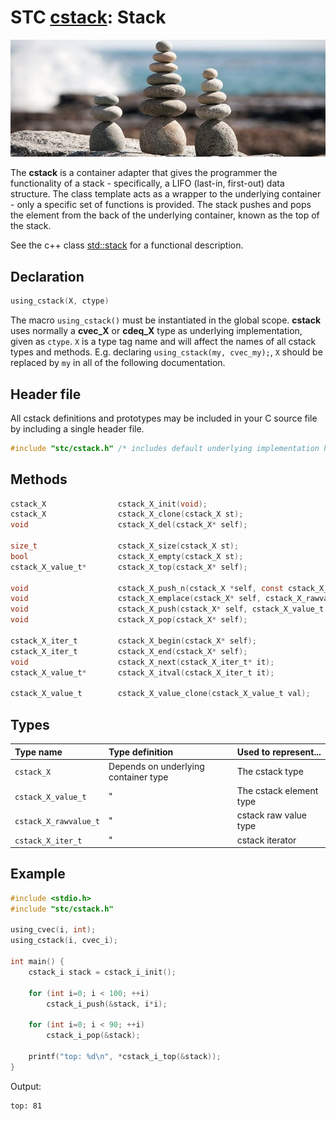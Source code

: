 # STC [cstack](../stc/cstack.h): Stack
![Stack](pics/stack.jpg)

The **cstack** is a container adapter that gives the programmer the functionality of a stack - specifically, a LIFO (last-in, first-out) data structure. The class template acts as a wrapper to the underlying container - only a specific set of functions is provided. The stack pushes and pops the element from the back of the underlying container, known as the top of the stack.

See the c++ class [std::stack](https://en.cppreference.com/w/cpp/container/stack)  for a functional description.

## Declaration

```c
using_cstack(X, ctype)
```
The macro `using_cstack()` must be instantiated in the global scope. **cstack** uses normally
a **cvec_X** or **cdeq_X** type as underlying implementation, given as `ctype`. `X` is a type tag name and will
affect the names of all cstack types and methods. E.g. declaring `using_cstack(my, cvec_my);`,
`X` should be replaced by `my` in all of the following documentation.

## Header file

All cstack definitions and prototypes may be included in your C source file by including a single header file.

```c
#include "stc/cstack.h" /* includes default underlying implementation header cvec.h */
```

## Methods

```c
cstack_X                cstack_X_init(void);
cstack_X                cstack_X_clone(cstack_X st);
void                    cstack_X_del(cstack_X* self);

size_t                  cstack_X_size(cstack_X st);
bool                    cstack_X_empty(cstack_X st);
cstack_X_value_t*       cstack_X_top(cstack_X* self);

void                    cstack_X_push_n(cstack_X *self, const cstack_X_rawvalue_t arr[], size_t size);
void                    cstack_X_emplace(cstack_X* self, cstack_X_rawvalue_t raw);
void                    cstack_X_push(cstack_X* self, cstack_X_value_t value);
void                    cstack_X_pop(cstack_X* self);

cstack_X_iter_t         cstack_X_begin(cstack_X* self);
cstack_X_iter_t         cstack_X_end(cstack_X* self);
void                    cstack_X_next(cstack_X_iter_t* it);
cstack_X_value_t*       cstack_X_itval(cstack_X_iter_t it);

cstack_X_value_t        cstack_X_value_clone(cstack_X_value_t val);
```

## Types

| Type name             | Type definition                        | Used to represent...        |
|:----------------------|:---------------------------------------|:----------------------------|
| `cstack_X`            | Depends on underlying container type   | The cstack type             |
| `cstack_X_value_t`    |                   "                    | The cstack element type     |
| `cstack_X_rawvalue_t` |                   "                    | cstack raw value type       |
| `cstack_X_iter_t`     |                   "                    | cstack iterator             |

## Example
```c
#include <stdio.h>
#include "stc/cstack.h"

using_cvec(i, int);
using_cstack(i, cvec_i);

int main() {
    cstack_i stack = cstack_i_init();

    for (int i=0; i < 100; ++i)
        cstack_i_push(&stack, i*i);

    for (int i=0; i < 90; ++i)
        cstack_i_pop(&stack);

    printf("top: %d\n", *cstack_i_top(&stack));
}
```
Output:
```
top: 81
```